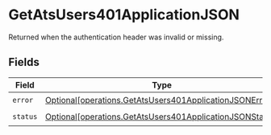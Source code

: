# GetAtsUsers401ApplicationJSON

Returned when the authentication header was invalid or missing.


## Fields

| Field                                                                                                                          | Type                                                                                                                           | Required                                                                                                                       | Description                                                                                                                    |
| ------------------------------------------------------------------------------------------------------------------------------ | ------------------------------------------------------------------------------------------------------------------------------ | ------------------------------------------------------------------------------------------------------------------------------ | ------------------------------------------------------------------------------------------------------------------------------ |
| `error`                                                                                                                        | [Optional[operations.GetAtsUsers401ApplicationJSONError]](undefined/models/operations/getatsusers401applicationjsonerror.md)   | :heavy_check_mark:                                                                                                             | N/A                                                                                                                            |
| `status`                                                                                                                       | [Optional[operations.GetAtsUsers401ApplicationJSONStatus]](undefined/models/operations/getatsusers401applicationjsonstatus.md) | :heavy_check_mark:                                                                                                             | N/A                                                                                                                            |